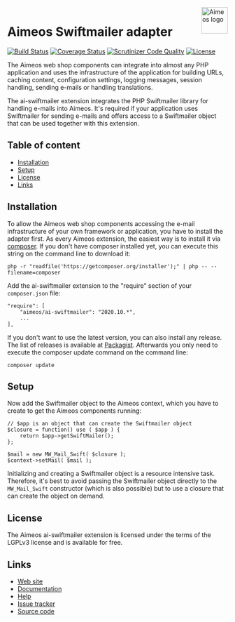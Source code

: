 <a href="https://aimeos.org/">
    <img src="https://aimeos.org/fileadmin/template/icons/logo.png" alt="Aimeos logo" title="Aimeos" align="right" height="60" />
</a>

# Aimeos Swiftmailer adapter

[![Build Status](https://travis-ci.org/aimeos/ai-swiftmailer.svg)](https://travis-ci.org/aimeos/ai-swiftmailer)
[![Coverage Status](https://coveralls.io/repos/aimeos/ai-swiftmailer/badge.svg?branch=master)](https://coveralls.io/r/aimeos/ai-swiftmailer?branch=master)
[![Scrutinizer Code Quality](https://scrutinizer-ci.com/g/aimeos/ai-swiftmailer/badges/quality-score.png?b=master)](https://scrutinizer-ci.com/g/aimeos/ai-swiftmailer/?branch=master)
[![License](https://poser.pugx.org/aimeos/ai-swiftmailer/license.svg)](https://packagist.org/packages/aimeos/ai-swiftmailer)

The Aimeos web shop components can integrate into almost any PHP application and uses the infrastructure of the application for building URLs, caching content, configuration settings, logging messages, session handling, sending e-mails or handling translations.

The ai-swiftmailer extension integrates the PHP Swiftmailer library for handling e-mails into Aimeos. It's required if your application uses Swiftmailer for sending e-mails and offers access to a Swiftmailer object that can be used together with this extension.

## Table of content

- [Installation](#installation)
- [Setup](#setup)
- [License](#license)
- [Links](#links)

## Installation

To allow the Aimeos web shop components accessing the e-mail infrastructure of your own framework or application, you have to install the adapter first. As every Aimeos extension, the easiest way is to install it via [composer](https://getcomposer.org/). If you don't have composer installed yet, you can execute this string on the command line to download it:
```
php -r "readfile('https://getcomposer.org/installer');" | php -- --filename=composer
```

Add the ai-swiftmailer extension to the "require" section of your ```composer.json``` file:
```
"require": [
    "aimeos/ai-swiftmailer": "2020.10.*",
    ...
],
```
If you don't want to use the latest version, you can also install any release. The list of releases is available at [Packagist](https://packagist.org/packages/aimeos/ai-swiftmailer). Afterwards you only need to execute the composer update command on the command line:
```
composer update
```

## Setup

Now add the Swiftmailer object to the Aimeos context, which you have to create to get the Aimeos components running:
```
// $app is an object that can create the Swiftmailer object
$closure = function() use ( $app ) {
    return $app->getSwiftMailer();
};

$mail = new MW_Mail_Swift( $closure );
$context->setMail( $mail );
```
Initializing and creating a Swiftmailer object is a resource intensive task. Therefore, it's best to avoid passing the Swiftmailer object directly to the ```MW_Mail_Swift``` constructor (which is also possible) but to use a closure that can create the object on demand.

## License

The Aimeos ai-swiftmailer extension is licensed under the terms of the LGPLv3 license and is available for free.

## Links

* [Web site](https://aimeos.org/)
* [Documentation](https://aimeos.org/docs)
* [Help](https://aimeos.org/help)
* [Issue tracker](https://github.com/aimeos/ai-swiftmailer/issues)
* [Source code](https://github.com/aimeos/ai-swiftmailer)
